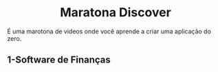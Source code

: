 <h1 align="center"> Maratona Discover</h1>
<p>É uma marotona de videos onde você aprende a criar uma aplicação do zero.</p>

## 1-Software de Finanças
